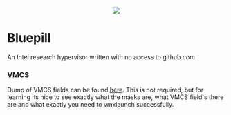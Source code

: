 <p align="center">
  <img src="https://imgur.com/b1bYNZU.png"/>
</p>

# Bluepill

An Intel research hypervisor written with no access to github.com

### VMCS

Dump of VMCS fields can be found [here](https://githacks.org/_xeroxz/bluepill/-/blob/master/VMCS.md). This is not required, but for learning its nice to
see exactly what the masks are, what VMCS field's there are and what exactly you need to vmxlaunch successfully.